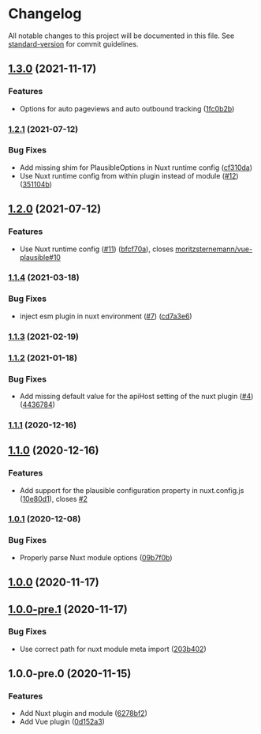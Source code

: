 # Changelog

All notable changes to this project will be documented in this file. See [standard-version](https://github.com/conventional-changelog/standard-version) for commit guidelines.

## [1.3.0](https://github.com/moritzsternemann/vue-plausible/compare/v1.2.1...v1.3.0) (2021-11-17)


### Features

* Options for auto pageviews and auto outbound tracking ([1fc0b2b](https://github.com/moritzsternemann/vue-plausible/commit/1fc0b2b8c85dc230cc260d36683074191e8d09d4))

### [1.2.1](https://github.com/moritzsternemann/vue-plausible/compare/v1.2.0...v1.2.1) (2021-07-12)


### Bug Fixes

* Add missing shim for PlausibleOptions in Nuxt runtime config ([cf310da](https://github.com/moritzsternemann/vue-plausible/commit/cf310daa1c936daa1a6e46ece08932d2d8f70002))
* Use Nuxt runtime config from within plugin instead of module ([#12](https://github.com/moritzsternemann/vue-plausible/issues/12)) ([351104b](https://github.com/moritzsternemann/vue-plausible/commit/351104bb1b912f155bd823a87ae95d0b71f1e108))

## [1.2.0](https://github.com/moritzsternemann/vue-plausible/compare/v1.1.4...v1.2.0) (2021-07-12)


### Features

* Use Nuxt runtime config ([#11](https://github.com/moritzsternemann/vue-plausible/issues/11)) ([bfcf70a](https://github.com/moritzsternemann/vue-plausible/commit/bfcf70a118faacb717cdacf46e0a6d6387721a97)), closes [moritzsternemann/vue-plausible#10](https://github.com/moritzsternemann/vue-plausible/issues/10)

### [1.1.4](https://github.com/moritzsternemann/vue-plausible/compare/v1.1.3...v1.1.4) (2021-03-18)


### Bug Fixes

* inject esm plugin in nuxt environment ([#7](https://github.com/moritzsternemann/vue-plausible/issues/7)) ([cd7a3e6](https://github.com/moritzsternemann/vue-plausible/commit/cd7a3e65cabd01b2ee7ed998b358bc4d22764989))

### [1.1.3](https://github.com/moritzsternemann/vue-plausible/compare/v1.1.2...v1.1.3) (2021-02-19)

### [1.1.2](https://github.com/moritzsternemann/vue-plausible/compare/v1.1.1...v1.1.2) (2021-01-18)


### Bug Fixes

* Add missing default value for the apiHost setting of the nuxt plugin ([#4](https://github.com/moritzsternemann/vue-plausible/issues/4)) ([4436784](https://github.com/moritzsternemann/vue-plausible/commit/44367847c6c5d3034b7062759bef0ded28a22f70))

### [1.1.1](https://github.com/moritzsternemann/vue-plausible/compare/v1.1.0...v1.1.1) (2020-12-16)

## [1.1.0](https://github.com/moritzsternemann/vue-plausible/compare/v1.0.1...v1.1.0) (2020-12-16)


### Features

* Add support for the plausible configuration property in nuxt.config.js ([10e80d1](https://github.com/moritzsternemann/vue-plausible/commit/10e80d141118b5fbdab32957232f2d565099c809)), closes [#2](https://github.com/moritzsternemann/vue-plausible/issues/2)

### [1.0.1](https://github.com/moritzsternemann/vue-plausible/compare/v1.0.0...v1.0.1) (2020-12-08)


### Bug Fixes

* Properly parse Nuxt module options ([09b7f0b](https://github.com/moritzsternemann/vue-plausible/commit/09b7f0bf512f961e4f3cee003a3e992439960e9e))

## [1.0.0](https://github.com/moritzsternemann/vue-plausible/compare/v1.0.0-pre.1...v1.0.0) (2020-11-17)

## [1.0.0-pre.1](https://github.com/moritzsternemann/vue-plausible/compare/v1.0.0-pre.0...v1.0.0-pre.1) (2020-11-17)


### Bug Fixes

* Use correct path for nuxt module meta import ([203b402](https://github.com/moritzsternemann/vue-plausible/commit/203b402cbdb691692197aac99a4cf307f642cd93))

## 1.0.0-pre.0 (2020-11-15)


### Features

* Add Nuxt plugin and module ([6278bf2](https://github.com/moritzsternemann/vue-plausible/commit/6278bf25d2eb9141c6b21635e9ac7437057cdeb1))
* Add Vue plugin ([0d152a3](https://github.com/moritzsternemann/vue-plausible/commit/0d152a3563f014d3f40865f601f943d2e337bbdf))
